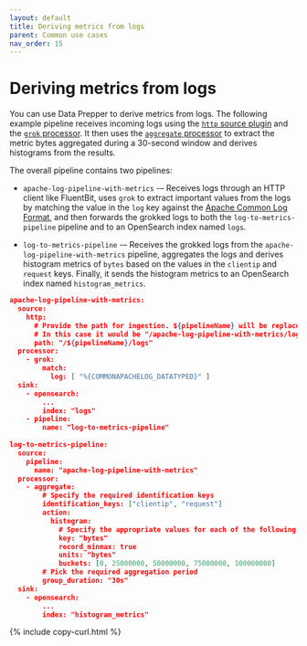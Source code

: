 ```yaml
---
layout: default
title: Deriving metrics from logs
parent: Common use cases
nav_order: 15
---
```


# Deriving metrics from logs

You can use Data Prepper to derive metrics from logs. The following example pipeline receives incoming logs using the [`http` source plugin]({{site.url}}{{site.baseurl}}/data-prepper/pipelines/configuration/sources/http-source) and the [`grok` processor]({{site.url}}{{site.baseurl}}/data-prepper/pipelines/configuration/processors/grok/). It then uses the [`aggregate` processor]({{site.url}}{{site.baseurl}}/data-prepper/pipelines/configuration/processors/aggregate/) to extract the metric bytes aggregated during a 30-second window and derives histograms from the results.

The overall pipeline contains two pipelines:

- `apache-log-pipeline-with-metrics` -– Receives logs through an HTTP client like FluentBit, uses `grok` to extract important values from the logs by matching the value in the `log` key against the [Apache Common Log Format](https://httpd.apache.org/docs/2.4/logs.html#accesslog), and then forwards the grokked logs to both the `log-to-metrics-pipeline` pipeline and to an OpenSearch index named `logs`.

- `log-to-metrics-pipeline` -– Receives the grokked logs from the `apache-log-pipeline-with-metrics` pipeline, aggregates the logs and derives histogram metrics of `bytes` based on the values in the `clientip` and `request` keys. Finally, it sends the histogram metrics to an OpenSearch index named `histogram_metrics`.

```json
apache-log-pipeline-with-metrics:
  source:
    http:
      # Provide the path for ingestion. ${pipelineName} will be replaced with pipeline name configured for this pipeline.
      # In this case it would be "/apache-log-pipeline-with-metrics/logs". This will be the FluentBit output URI value.
      path: "/${pipelineName}/logs"
  processor:
    - grok:
        match:
          log: [ "%{COMMONAPACHELOG_DATATYPED}" ]
  sink:
    - opensearch:
        ...
        index: "logs"
    - pipeline:
        name: "log-to-metrics-pipeline"
        
log-to-metrics-pipeline:
  source:
    pipeline:
      name: "apache-log-pipeline-with-metrics"
  processor:
    - aggregate:
        # Specify the required identification keys
        identification_keys: ["clientip", "request"]
        action:
          histogram:
            # Specify the appropriate values for each of the following fields
            key: "bytes"
            record_minmax: true
            units: "bytes"
            buckets: [0, 25000000, 50000000, 75000000, 100000000]
        # Pick the required aggregation period
        group_duration: "30s"
  sink:
    - opensearch:
        ...
        index: "histogram_metrics"
```
{% include copy-curl.html %}
